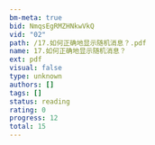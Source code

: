 ```yaml
---
bm-meta: true
bid: NmqsEgRMZHNkwVkQ
vid: "02"
path: /17.如何正确地显示随机消息？.pdf
name: 17.如何正确地显示随机消息？
ext: pdf
visual: false
type: unknown
authors: []
tags: []
status: reading
rating: 0
progress: 12
total: 15
---
```

